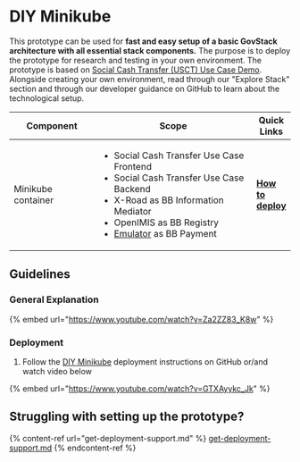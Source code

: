 # DIY Minikube

This prototype can be used for **fast and easy setup of a basic GovStack architecture with all essential stack components.** The purpose is to deploy the prototype for research and testing in your own environment. The prototype is based on [Social Cash Transfer (USCT) Use Case Demo](../../access-demos/usct-use-case.md). Alongside creating your own environment, read through our "Explore Stack" section and through our developer guidance on GitHub to learn about the technological setup.

<table><thead><tr><th width="171.33333333333331">Component</th><th width="386">Scope</th><th>Quick Links</th></tr></thead><tbody><tr><td>Minikube container</td><td><ul><li>Social Cash Transfer Use Case Frontend</li><li>Social Cash Transfer Use Case Backend</li><li>X-Road as BB Information Mediator</li><li>OpenIMIS as BB Registry</li><li><a href="../../explore-stack/building-blocks/emulators.md">Emulator</a> as BB Payment</li></ul></td><td><a href="https://github.com/GovStackWorkingGroup/sandbox-usecase-usct-backend/tree/main/sandbox-demo-builder/use-cases/diy-minikube"><strong>How to deploy</strong></a></td></tr></tbody></table>

## Guidelines

### General Explanation

{% embed url="https://www.youtube.com/watch?v=Za2ZZ83_K8w" %}

### Deployment

1. Follow the [DIY Minikube](https://github.com/GovStackWorkingGroup/sandbox-usecase-usct-backend/tree/main/sandbox-demo-builder/use-cases/diy-minikube) deployment instructions on GitHub or/and watch video below

{% embed url="https://www.youtube.com/watch?v=GTXAyykc_Jk" %}

## Struggling with setting up the prototype?

{% content-ref url="get-deployment-support.md" %}
[get-deployment-support.md](get-deployment-support.md)
{% endcontent-ref %}


